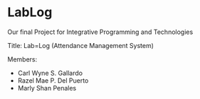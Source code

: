 # LabLog
 Our final Project for Integrative Programming and Technologies

 Title: Lab=Log
(Attendance Management System)

 Members:
 - Carl Wyne S. Gallardo
 - Razel Mae P. Del Puerto
 - Marly Shan Penales
